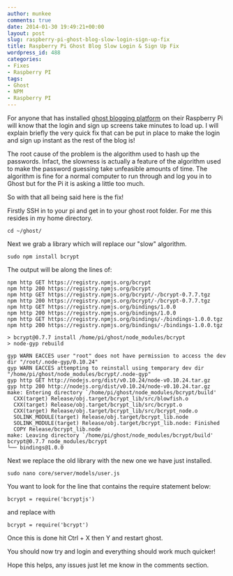 ```yaml
---
author: munkee
comments: true
date: 2014-01-30 19:49:21+00:00
layout: post
slug: raspberry-pi-ghost-blog-slow-login-sign-up-fix
title: Raspberry Pi Ghost Blog Slow Login & Sign Up Fix
wordpress_id: 488
categories:
- Fixes
- Raspberry PI
tags:
- Ghost
- NPM
- Raspberry PI
---
```


For anyone that has installed [ghost blogging platform](http://www.ghost.org) on their Raspberry Pi will know that the login and sign up screens take minutes to load up. I will explain briefly the very quick fix that can be put in place to make the login and sign up instant as the rest of the blog is!

The root cause of the problem is the algorithm used to hash up the passwords. Infact, the slowness is actually a feature of the algorithm used to make the password guessing take unfeasible amounts of time. The algorithm is fine for a normal computer to run through and log you in to Ghost but for the Pi it is asking a little too much.

So with that all being said here is the fix!

Firstly SSH in to your pi and get in to your ghost root folder. For me this resides in my home directory.


    
    cd ~/ghost/



Next we grab a library which will replace our "slow" algorithm.


    
    sudo npm install bcrypt



The output will be along the lines of:


    
    npm http GET https://registry.npmjs.org/bcrypt
    npm http 200 https://registry.npmjs.org/bcrypt
    npm http GET https://registry.npmjs.org/bcrypt/-/bcrypt-0.7.7.tgz
    npm http 200 https://registry.npmjs.org/bcrypt/-/bcrypt-0.7.7.tgz
    npm http GET https://registry.npmjs.org/bindings/1.0.0
    npm http 200 https://registry.npmjs.org/bindings/1.0.0
    npm http GET https://registry.npmjs.org/bindings/-/bindings-1.0.0.tgz
    npm http 200 https://registry.npmjs.org/bindings/-/bindings-1.0.0.tgz
    
    > bcrypt@0.7.7 install /home/pi/ghost/node_modules/bcrypt
    > node-gyp rebuild
    
    gyp WARN EACCES user "root" does not have permission to access the dev dir "/root/.node-gyp/0.10.24"
    gyp WARN EACCES attempting to reinstall using temporary dev dir "/home/pi/ghost/node_modules/bcrypt/.node-gyp"
    gyp http GET http://nodejs.org/dist/v0.10.24/node-v0.10.24.tar.gz
    gyp http 200 http://nodejs.org/dist/v0.10.24/node-v0.10.24.tar.gz
    make: Entering directory `/home/pi/ghost/node_modules/bcrypt/build'
      CXX(target) Release/obj.target/bcrypt_lib/src/blowfish.o
      CXX(target) Release/obj.target/bcrypt_lib/src/bcrypt.o
      CXX(target) Release/obj.target/bcrypt_lib/src/bcrypt_node.o
      SOLINK_MODULE(target) Release/obj.target/bcrypt_lib.node
      SOLINK_MODULE(target) Release/obj.target/bcrypt_lib.node: Finished
      COPY Release/bcrypt_lib.node
    make: Leaving directory `/home/pi/ghost/node_modules/bcrypt/build'
    bcrypt@0.7.7 node_modules/bcrypt
    └── bindings@1.0.0



Next we replace the old library with the new one we have just installed.


    
    sudo nano core/server/models/user.js



You want to look for the line that contains the require  statement below:


    
    bcrypt = require('bcryptjs')



and replace with

    
    bcrypt = require('bcrypt')



Once this is done hit Ctrl + X then Y and restart ghost.

You should now try and login and everything should work much quicker!

Hope this helps, any issues just let me know in the comments section.

